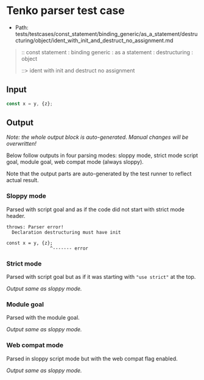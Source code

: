 # Tenko parser test case

- Path: tests/testcases/const_statement/binding_generic/as_a_statement/destructuring/object/ident_with_init_and_destruct_no_assignment.md

> :: const statement : binding generic : as a statement : destructuring : object
>
> ::> ident with init and destruct no assignment

## Input

`````js
const x = y, {z};
`````

## Output

_Note: the whole output block is auto-generated. Manual changes will be overwritten!_

Below follow outputs in four parsing modes: sloppy mode, strict mode script goal, module goal, web compat mode (always sloppy).

Note that the output parts are auto-generated by the test runner to reflect actual result.

### Sloppy mode

Parsed with script goal and as if the code did not start with strict mode header.

`````
throws: Parser error!
  Declaration destructuring must have init

const x = y, {z};
                ^------- error
`````

### Strict mode

Parsed with script goal but as if it was starting with `"use strict"` at the top.

_Output same as sloppy mode._

### Module goal

Parsed with the module goal.

_Output same as sloppy mode._

### Web compat mode

Parsed in sloppy script mode but with the web compat flag enabled.

_Output same as sloppy mode._
